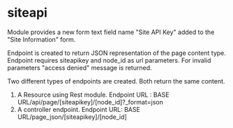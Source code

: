 # siteapi

Module provides a new form text field name "Site API Key" added to the "Site Information" form.


Endpoint is created to return JSON representation of the page content type.
Endpoint requires siteapikey and node_id as url parameters.
For invalid parameters "access denied" message is returned.

Two different types of endpoints are created. Both return the same content.
1) A Resource using Rest module. Endpoint URL : BASE URL/api/page/[siteapikey]/[node_id]?_format=json
2) A controller endpoint. Endpoint URL: BASE URL/page_json/[siteapikey]/[node_id]

